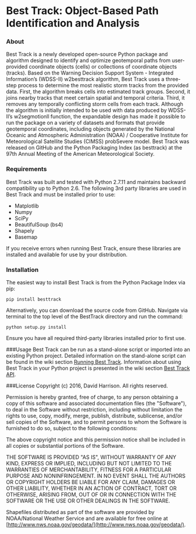 # Best Track: Object-Based Path Identification and Analysis

### About
Best Track is a newly developed open-source Python package and algorithm designed to identify and optimize geotemporal paths from user-provided coordinate objects (cells) or collections of coordinate objects (tracks).  Based on the Warning Decision Support System - Integrated Information’s (WDSS-II) w2besttrack algorithm, Best Track uses a three-step process to determine the most realistic storm tracks from the provided data.  First, the algorithm breaks cells into estimated track groups.  Second, it joins nearby tracks that meet certain spatial and temporal criteria.  Third, it removes any temporally conflicting storm cells from each track.  Although the algorithm is initially intended to be used with data produced by WDSS-II’s w2segmotionll function, the expandable design has made it possible to run the package on a variety of datasets and formats that provide geotemporal coordinates, including objects generated by the National Oceanic and Atmospheric Administration (NOAA) / Cooperative Institute for Meteorological Satellite Studies (CIMSS) probSevere model.  Best Track was released on GitHub and the Python Packaging Index (as besttrack) at the 97th Annual Meeting of the American Meteorological Society.

### Requirements
Best Track was built and tested with Python 2.7.11 and maintains backward compatibility up to Python 2.6.  The following 3rd party libraries are used in Best Track and must be installed prior to use:
* Matplotlib
* Numpy
* SciPy
* BeautifulSoup (bs4)
* Shapely
* Basemap

If you receive errors when running Best Track, ensure these libraries are
installed and available for use by your distribution.

### Installation
The easiest way to install Best Track is from the Python Package Index via pip:

    pip install besttrack

Alternatively, you can download the source code from GitHub.  Navigate via terminal to the top level of the BestTrack directory and run the command:

    python setup.py install

Ensure you have all required third-party libraries installed prior to first use.

###Usage
Best Track can be run as a stand-alone script or imported into an existing Python project.  Detailed information on the stand-alone script can be found in the wiki section [Running Best Track](https://github.com/arkweather/BestTrack/wiki/Running-Best-Track/).  Information about using Best Track in your Python project is presented in the wiki section [Best Track API](https://github.com/arkweather/BestTrack/wiki/Best-Track-API/).

###License
Copyright (c) 2016, David Harrison. All rights reserved.

Permission is hereby granted, free of charge, to any person obtaining a copy of this software and associated documentation files (the "Software"), to deal in the Software without restriction, including without limitation the rights to use, copy, modify, merge, publish, distribute, sublicense, and/or sell copies of the Software, and to permit persons to whom the Software is furnished to do so, subject to the following conditions:

The above copyright notice and this permission notice shall be included in all
copies or substantial portions of the Software.

THE SOFTWARE IS PROVIDED "AS IS", WITHOUT WARRANTY OF ANY KIND, EXPRESS OR IMPLIED, INCLUDING BUT NOT LIMITED TO THE WARRANTIES OF MERCHANTABILITY, FITNESS FOR A PARTICULAR PURPOSE AND NONINFRINGEMENT. IN NO EVENT SHALL THE
AUTHORS OR COPYRIGHT HOLDERS BE LIABLE FOR ANY CLAIM, DAMAGES OR OTHER LIABILITY, WHETHER IN AN ACTION OF CONTRACT, TORT OR OTHERWISE, ARISING FROM, OUT OF OR IN CONNECTION WITH THE SOFTWARE OR THE USE OR OTHER DEALINGS IN THE
SOFTWARE.

Shapefiles distributed as part of the software are provided by NOAA/National Weather Service and are available for free online at [http://www.nws.noaa.gov/geodata/](http://www.nws.noaa.gov/geodata/).

